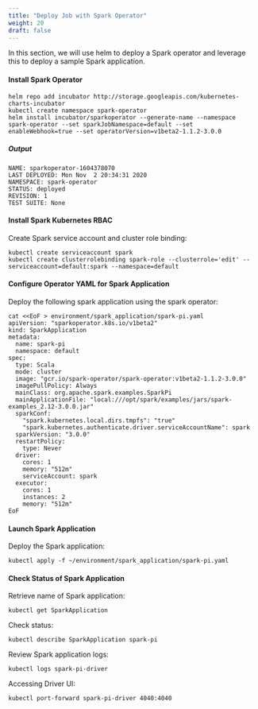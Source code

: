 ```yaml
---
title: "Deploy Job with Spark Operator"
weight: 20
draft: false
---
```


In this section, we will use helm to deploy a Spark operator and leverage this to deploy a sample Spark application.

#### Install Spark Operator

```
helm repo add incubator http://storage.googleapis.com/kubernetes-charts-incubator
kubectl create namespace spark-operator
helm install incubator/sparkoperator --generate-name --namespace spark-operator --set sparkJobNamespace=default --set enableWebhook=true --set operatorVersion=v1beta2-1.1.2-3.0.0
```

##### Output
```
NAME: sparkoperator-1604378070
LAST DEPLOYED: Mon Nov  2 20:34:31 2020
NAMESPACE: spark-operator
STATUS: deployed
REVISION: 1
TEST SUITE: None
```

#### Install Spark Kubernetes RBAC

Create Spark service account and cluster role binding:
```
kubectl create serviceaccount spark
kubectl create clusterrolebinding spark-role --clusterrole='edit' --serviceaccount=default:spark --namespace=default
```

#### Configure Operator YAML for Spark Application

Deploy the following spark application using the spark operator:

```
cat <<EoF > environment/spark_application/spark-pi.yaml
apiVersion: "sparkoperator.k8s.io/v1beta2"
kind: SparkApplication
metadata:
  name: spark-pi
  namespace: default
spec:
  type: Scala
  mode: cluster
  image: "gcr.io/spark-operator/spark-operator:v1beta2-1.1.2-3.0.0"
  imagePullPolicy: Always
  mainClass: org.apache.spark.examples.SparkPi
  mainApplicationFile: "local:///opt/spark/examples/jars/spark-examples_2.12-3.0.0.jar"
  sparkConf:
    "spark.kubernetes.local.dirs.tmpfs": "true"
    "spark.kubernetes.authenticate.driver.serviceAccountName": spark
  sparkVersion: "3.0.0"
  restartPolicy:
    type: Never
  driver:
    cores: 1
    memory: "512m"
    serviceAccount: spark
  executor:
    cores: 1
    instances: 2
    memory: "512m"
EoF
```

#### Launch Spark Application

Deploy the Spark application:
```
kubectl apply -f ~/environment/spark_application/spark-pi.yaml
```

#### Check Status of Spark Application

Retrieve name of Spark application:
```
kubectl get SparkApplication
```

Check status:
```
kubectl describe SparkApplication spark-pi
```

Review Spark application logs:
```
kubectl logs spark-pi-driver
```

Accessing Driver UI:
```
kubectl port-forward spark-pi-driver 4040:4040
```